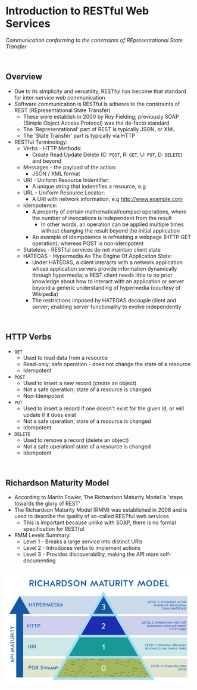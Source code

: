 # Introduction to RESTful Web Services
*Communication conforming to the constraints of REpresentational State Transfer*

<br>

## Overview
* Due to its simplicity and versatility, RESTful has become that standard for inter-service web communication
* Software communication is RESTful is adheres to the constraints of REST (REpresentational State Transfer)
    * These were establish in 2000 by Roy Fielding; previously SOAP (Simple Object Access Protocol) was the de-facto standard
    * The 'Representational' part of REST is typically JSON, or XML
    * The 'State Transfer' part is typically via HTTP
* RESTful Terminology:
    * Verbs - HTTP Methods:
        * Create Read Update Delete (C: `POST`, R: `GET`, U: `PUT`, D: `DELETE`) and beyond
    * Messages - the payload of the action:
        * JSON / XML format
    * URI - Uniform Resource Indentifier:
        * A unique string that indentifies a resource; e.g 
    * URL - Uniform Resource Locator:
        * A URI with network information; e.g http://www.example.com
    * Idempotence:
        * A property of certain mathematical/compsci operations, where the number of invocations is independent from the result
            * In other words, an operation can be applied multiple times without changing the result beyond the initial application
        * An example of idempotence is refreshing a webpage (HTTP GET operation); whereas POST is non-idempotent
    * Stateless - RESTful services do not maintain client state
    * HATEOAS - Hypermedia As The Engine Of Application State:
        * Under HATEOAS, a client interacts with a network application whose application servers provide information dynamically through hypermedia; a REST client needs little to no prior knowledge about how to interact with an application or server beyond a generic understanding of hypermedia (courtesy of Wikipedia)
        * The restrictions imposed by HATEOAS decouple client and server; enabling server functionality to evolve independently

<br>

## HTTP Verbs
* `GET`
    * Used to read data from a resource
    * Read-only; safe operation - does not change the state of a resource
    * Idempotent
* `POST`
    * Used to insert a new record (create an object)
    * Not a safe operation; state of a resource is changed
    * Non-Idempotent
* `PUT`
    * Used to insert a record if one doesn't exist for the given id, or will update if it does exist
    * Not a safe operation; state of a resource is changed
    * Idempotent
* `DELETE`
    * Used to remove a record (delete an object)
    * Not a safe operationl state of a resource is changed
    * Idempotent

<br>

## Richardson Maturity Model
* According to Martin Fowler, The Richardson Maturity Model is 'steps towards the glory of REST'
* The Richardson Maturity Model (RMM) was established in 2008 and is used to describe the quality of so-called RESTful web services
    * This is important because unlike with SOAP, there is no formal specification for RESTful
* RMM Levels Summary:
    * Level 1 - Breaks a large service into distinct URIs
    * Level 2 - Introduces verbs to implement actions
    * Level 3 - Provides discoverability, making the API more self-documenting

<br>

<img src="./res/rmm-levels.jpg" width="500">